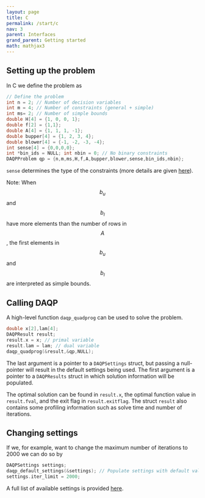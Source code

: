 ```yaml
---
layout: page
title: C  
permalink: /start/c
nav: 3 
parent: Interfaces 
grand_parent: Getting started 
math: mathjax3
---
```



## Setting up the problem
In C we define the problem as 
```c
// Define the problem
int n = 2; // Number of decision variables
int m = 4; // Number of constraints (general + simple)
int ms= 2; // Number of simple bounds
double H[4] = {1, 0, 0, 1};
double f[2] = {1,1}; 
double A[4] = {1, 1, 1, -1};
double bupper[4] = {1, 2, 3, 4};
double blower[4] = {-1, -2, -3, -4};
int sense[4] = {0,0,0,0}; 
int *bin_ids = NULL; int nbin = 0; // No binary constraints
DAQPProblem qp = {n,m,ms,H,f,A,bupper,blower,sense,bin_ids,nbin};
```
`sense` determines the type of the constraints (more details are given [here](/daqp/parameters/#constraint-classification)).

Note: When $$b_u$$ and $$b_l$$ have more elements than the number of rows in $$A$$, the first elements in $$b_u$$ and $$b_l$$ are interpreted as simple bounds. 

## Calling DAQP
A high-level function `daqp_quadprog` can be used to solve the problem.
```c
double x[2],lam[4];
DAQPResult result;
result.x = x; // primal variable
result.lam = lam; // dual variable
daqp_quadprog(&result,&qp,NULL);
```
The last argument is a pointer to a `DAQPSettings` struct, but passing a null-pointer will result in the default settings being used. The first argument is a pointer to a `DAQPResults` struct in which solution information will be populated. 

The optimal solution can be found in `result.x`, the optimal function value in `result.fval`, and the exit flag in `result.exitflag`. The struct `result` also contains some profiling information such as solve time and number of iterations.

## Changing settings
If we, for example, want to change the maximum number of iterations to 2000 we can do so by
```c
DAQPSettings settings;
daqp_default_settings(&settings); // Populate settings with default values
settings.iter_limit = 2000;
```

A full list of available settings is provided [here](/daqp/parameters/#settings).
